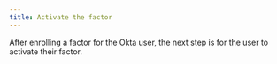```yaml
---
title: Activate the factor
---
```


After enrolling a factor for the Okta user, the next step is for the user to activate their factor.

<StackSelector snippet="activatefactor" />

<NextSectionLink/>
